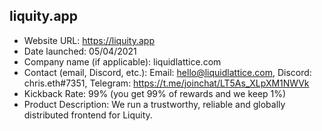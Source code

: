 ## liquity.app
- Website URL: https://liquity.app
- Date launched: 05/04/2021
- Company name (if applicable): liquidlattice.com
- Contact (email, Discord, etc.): Email: hello@liquidlattice.com, Discord: chris.eth#7351, Telegram: https://t.me/joinchat/LT5As_XLpXM1NWVk
- Kickback Rate: 99% (you get 99% of rewards and we keep 1%)
- Product Description: We run a trustworthy, reliable and globally distributed frontend for Liquity.
